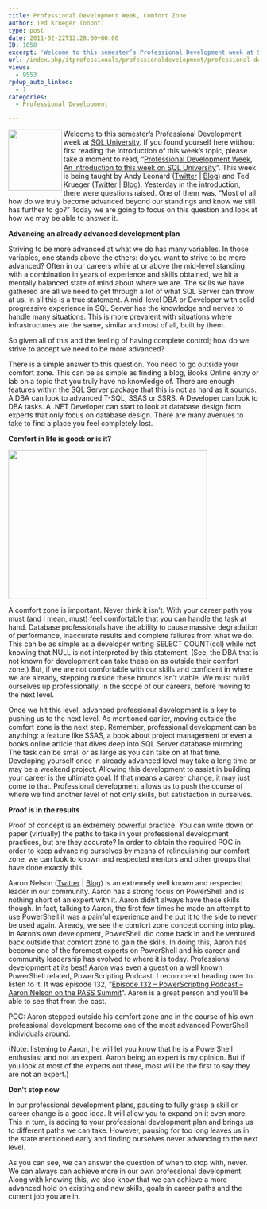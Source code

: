 ```yaml
---
title: Professional Development Week, Comfort Zone
author: Ted Krueger (onpnt)
type: post
date: 2011-02-22T12:28:00+00:00
ID: 1050
excerpt: 'Welcome to this semester’s Professional Development week at SQL University. If you found yourself here without first reading the introduction of this week’s topic, please take a moment to read, "Professional Development Week, An introduction to this week on SQL University". This week is being taught by Andy Leonard (Twitter | Blog) and Ted Krueger (Twitter | Blog).  Yesterday in the introduction, there were questions raised.  One of them was, “Most of all how do we truly become advanced beyond our standings and know we still has further to go?”  Today we are going to focus on this question and look at how we may be able to answer it.'
url: /index.php/itprofessionals/professionaldevelopment/professional-development-week-comfort-zone/
views:
  - 9553
rp4wp_auto_linked:
  - 1
categories:
  - Professional Development

---
```

<div class="image_block">
  <a href="http://sqlchicken.com/sql-university/"><img alt="" src="/wp-content/uploads/blogs/All/-6.png?mtime=1298241460" width="108" height="123" align="left" /></a>
</div>

Welcome to this semester’s Professional Development week at [SQL University][1]. If you found yourself here without first reading the introduction of this week’s topic, please take a moment to read, “[Professional Development Week, An introduction to this week on SQL University][2]“. This week is being taught by Andy Leonard ([Twitter][3] | [Blog][4]) and Ted Krueger ([Twitter][5] | [Blog][6]). Yesterday in the introduction, there were questions raised. One of them was, “Most of all how do we truly become advanced beyond our standings and know we still has further to go?” Today we are going to focus on this question and look at how we may be able to answer it.

**Advancing an already advanced development plan**

Striving to be more advanced at what we do has many variables. In those variables, one stands above the others: do you want to strive to be more advanced? Often in our careers while at or above the mid-level standing with a combination in years of experience and skills obtained, we hit a mentally balanced state of mind about where we are. The skills we have gathered are all we need to get through a lot of what SQL Server can throw at us. In all this is a true statement. A mid-level DBA or Developer with solid progressive experience in SQL Server has the knowledge and nerves to handle many situations. This is more prevalent with situations where infrastructures are the same, similar and most of all, built by them.
  
So given all of this and the feeling of having complete control; how do we strive to accept we need to be more advanced?

There is a simple answer to this question. You need to go outside your comfort zone. This can be as simple as finding a blog, Books Online entry or lab on a topic that you truly have no knowledge of. There are enough features within the SQL Server package that this is not as hard as it sounds. A DBA can look to advanced T-SQL, SSAS or SSRS. A Developer can look to DBA tasks. A .NET Developer can start to look at database design from experts that only focus on database design. There are many avenues to take to find a place you feel completely lost.

**Comfort in life is good: or is it?**

<div class="image_block">
  <a href="/wp-content/uploads/blogs/All/-9.png?mtime=1298384895"><img alt="" src="/wp-content/uploads/blogs/All/-9.png?mtime=1298384895" width="400" height="300" /></a>
</div>

A comfort zone is important. Never think it isn’t. With your career path you must (and I mean, must) feel comfortable that you can handle the task at hand. Database professionals have the ability to cause massive degradation of performance, inaccurate results and complete failures from what we do. This can be as simple as a developer writing SELECT COUNT(col) while not knowing that NULL is not interpreted by this statement. (See, the DBA that is not known for development can take these on as outside their comfort zone.) But, if we are not comfortable with our skills and confident in where we are already, stepping outside these bounds isn’t viable. We must build ourselves up professionally, in the scope of our careers, before moving to the next level.

Once we hit this level, advanced professional development is a key to pushing us to the next level. As mentioned earlier, moving outside the comfort zone is the next step. Remember, professional development can be anything: a feature like SSAS, a book about project management or even a books online article that dives deep into SQL Server database mirroring. The task can be small or as large as you can take on at that time. Developing yourself once in already advanced level may take a long time or may be a weekend project. Allowing this development to assist in building your career is the ultimate goal. If that means a career change, it may just come to that. Professional development allows us to push the course of where we find another level of not only skills, but satisfaction in ourselves.

**Proof is in the results**

Proof of concept is an extremely powerful practice. You can write down on paper (virtually) the paths to take in your professional development practices, but are they accurate? In order to obtain the required POC in order to keep advancing ourselves by means of relinquishing our comfort zone, we can look to known and respected mentors and other groups that have done exactly this.

Aaron Nelson ([Twitter][7] | [Blog][8]) is an extremely well known and respected leader in our community. Aaron has a strong focus on PowerShell and is nothing short of an expert with it. Aaron didn’t always have these skills though. In fact, talking to Aaron, the first few times he made an attempt to use PowerShell it was a painful experience and he put it to the side to never be used again. Already, we see the comfort zone concept coming into play. In Aaron’s own development, PowerShell did come back in and he ventured back outside that comfort zone to gain the skills. In doing this, Aaron has become one of the foremost experts on PowerShell and his career and community leadership has evolved to where it is today. Professional development at its best! Aaron was even a guest on a well known PowerShell related, PowerScripting Podcast. I recommend heading over to listen to it. It was episode 132, “[Episode 132 – PowerScripting Podcast – Aaron Nelson on the PASS Summit][9]“. Aaron is a great person and you’ll be able to see that from the cast.

POC: Aaron stepped outside his comfort zone and in the course of his own professional development become one of the most advanced PowerShell individuals around.

(Note: listening to Aaron, he will let you know that he is a PowerShell enthusiast and not an expert. Aaron being an expert is my opinion. But if you look at most of the experts out there, most will be the first to say they are not an expert.)

**Don’t stop now**

In our professional development plans, pausing to fully grasp a skill or career change is a good idea. It will allow you to expand on it even more. This in turn, is adding to your professional development plan and brings us to different paths we can take. However, pausing for too long leaves us in the state mentioned early and finding ourselves never advancing to the next level.

As you can see, we can answer the question of when to stop with, never. We can always can achieve more in our own professional development. Along with knowing this, we also know that we can achieve a more advanced hold on existing and new skills, goals in career paths and the current job you are in.

 [1]: http://sqlchicken.com/sql-university/
 [2]: /index.php/ITProfessionals/ProfessionalDevelopment/professional-week-sql-university
 [3]: http://twitter.com/andyleonard
 [4]: http://sqlblog.com/blogs/andy_leonard/
 [5]: http://twitter.com/onpnt
 [6]: /index.php/All/?disp=authdir&author=68
 [7]: http://twitter.com/sqlvariant
 [8]: http://sqlvariant.com/wordpress/
 [9]: http://powerscripting.wordpress.com/2010/11/29/episode-132-aaron-nelson-on-the-pass-summit/
